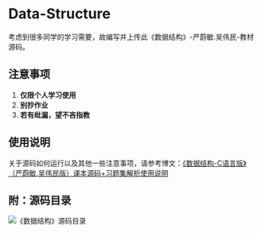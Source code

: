 # Data-Structure
考虑到很多同学的学习需要，故编写并上传此《数据结构》-严蔚敏.吴伟民-教材源码。

## 注意事项
1. **仅限个人学习使用**
2. **别抄作业**
3. **若有纰漏，望不吝指教**

## 使用说明
关于源码如何运行以及其他一些注意事项，请参考博文：[《数据结构-C语言版》（严蔚敏,吴伟民版）课本源码+习题集解析使用说明](https://www.cnblogs.com/kangjianwei101/p/5221816.html) 


## 附：源码目录
![《数据结构》源码目录](https://github.com/kangjianwei/Data-Structure/blob/master/%E7%9B%AE%E5%BD%95.png) 
